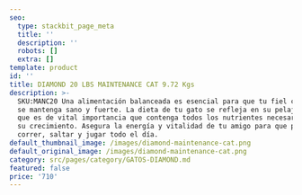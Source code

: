 ```yaml
---
seo:
  type: stackbit_page_meta
  title: ''
  description: ''
  robots: []
  extra: []
template: product
id: ''
title: DIAMOND 20 LBS MAINTENANCE CAT 9.72 Kgs
description: >-
  SKU:MANC20 Una alimentación balanceada es esencial para que tu fiel compañero
  se mantenga sano y fuerte. La dieta de tu gato se refleja en su pelaje, por lo
  que es de vital importancia que contenga todos los nutrientes necesarios para
  su crecimiento. Asegura la energía y vitalidad de tu amigo para que pueda
  correr, saltar y jugar todo el día.
default_thumbnail_image: /images/diamond-maintenance-cat.png
default_original_image: /images/diamond-maintenance-cat.png
category: src/pages/category/GATOS-DIAMOND.md
featured: false
price: '710'
---
```

